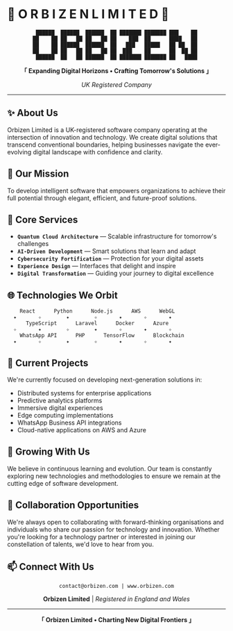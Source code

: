 # 🌌 O R B I Z E N  L I M I T E D 🌌

<div align="center">

```
 ██████  ██████  ██████  ██ ███████ ███████ ███    ██ 
██    ██ ██   ██ ██   ██ ██    ███  ██      ████   ██ 
██    ██ ██████  ██████  ██   ███   █████   ██ ██  ██ 
██    ██ ██   ██ ██   ██ ██  ███    ██      ██  ██ ██ 
 ██████  ██   ██ ██████  ██ ███████ ███████ ██   ████ 
```

**「 Expanding Digital Horizons • Crafting Tomorrow's Solutions 」**

*UK Registered Company*

</div>

---

## ✨ About Us

Orbizen Limited is a UK-registered software company operating at the intersection of innovation and technology. We create digital solutions that transcend conventional boundaries, helping businesses navigate the ever-evolving digital landscape with confidence and clarity.

## 🚀 Our Mission

To develop intelligent software that empowers organizations to achieve their full potential through elegant, efficient, and future-proof solutions.

## 💫 Core Services

- **`Quantum Cloud Architecture`** — Scalable infrastructure for tomorrow's challenges
- **`AI-Driven Development`** — Smart solutions that learn and adapt
- **`Cybersecurity Fortification`** — Protection for your digital assets
- **`Experience Design`** — Interfaces that delight and inspire
- **`Digital Transformation`** — Guiding your journey to digital excellence

## 🌐 Technologies We Orbit

```
    React      Python      Node.js      AWS      WebGL
  ✦       ✧        ✦        ✧       ✦       ✧       ✦
      TypeScript      Laravel      Docker      Azure
  ✧       ✦        ✧        ✦       ✧       ✦       ✧
    WhatsApp API      PHP      TensorFlow      Blockchain
  ✦       ✧        ✦        ✧       ✦       ✧       ✦
```

## 🔭 Current Projects

We're currently focused on developing next-generation solutions in:

- Distributed systems for enterprise applications
- Predictive analytics platforms
- Immersive digital experiences
- Edge computing implementations
- WhatsApp Business API integrations
- Cloud-native applications on AWS and Azure

## 🌱 Growing With Us

We believe in continuous learning and evolution. Our team is constantly exploring new technologies and methodologies to ensure we remain at the cutting edge of software development.

## 💞️ Collaboration Opportunities

We're always open to collaborating with forward-thinking organisations and individuals who share our passion for technology and innovation. Whether you're looking for a technology partner or interested in joining our constellation of talents, we'd love to hear from you.

## 📫 Connect With Us

<div align="center">

```
contact@orbizen.com | www.orbizen.com
```
**Orbizen Limited** | *Registered in England and Wales*

</div>

---

<div align="center">

**「 Orbizen Limited • Charting New Digital Frontiers 」**

</div>
